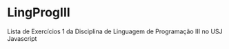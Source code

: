 # LingProgIII
Lista de Exercícios 1 da Disciplina de Linguagem de Programação III no USJ
Javascript
